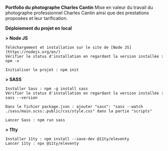 **Portfolio du photographe Charles Cantin**
Mise en valeur du travail du photographe professionnel Charles Cantin ainsi que des prestations proposées et leur tarification.

**Déploiement du projet en local**

**> Node JS**

```
Téléchargement et installation sur le site de [Node JS](https://nodejs.org/en/)
Vérifier le status d'installation en regardant la version installée : npm -v
```

```
Initialiser le projet : npm init
```

**> SASS**

```
Installer Sass : npm -g install sass
Vérifier le status d'installation en regardant la version installée : sass --version

Dans le fichier package.json : ajouter "sass": "sass --watch ./sass/main.scss:.public/css/style.css" dans la partie "scripts"

Lancer Sass : npm run sass
```

**> 11ty**

```
Installer 11ty : npm install --save-dev @11ty/eleventy
Lancer 11ty : npx @11ty/eleventy
```

